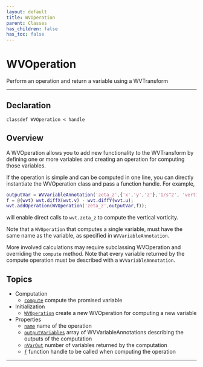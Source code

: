 ```yaml
---
layout: default
title: WVOperation
parent: Classes
has_children: false
has_toc: false
---
```


#  WVOperation

Perform an operation and return a variable using a WVTransform


---

## Declaration

<div class="language-matlab highlighter-rouge"><div class="highlight"><pre class="highlight"><code>classdef WVOperation < handle</code></pre></div></div>

## Overview
  
  A WVOperation allows you to add new functionality to the WVTransform by
  defining one or more variables and creating an operation for computing
  those variables.
  
  If the operation is simple and can be computed in one line, you can
  directly instantiate the WVOperation class and pass a function handle.
  For example,
  
  ```matlab
  outputVar = WVVariableAnnotation('zeta_z',{'x','y','z'},'1/s^2', 'vertical component of relative vorticity');
  f = @(wvt) wvt.diffX(wvt.v) - wvt.diffY(wvt.u);
  wvt.addOperation(WVOperation('zeta_z',outputVar,f));
  ```
  
  will enable direct calls to `wvt.zeta_z` to compute the vertical
  vorticity.
  
  Note that a `WVOperation` that computes a single variable, must have the
  same name as the variable, as specified in `WVVariableAnnotation`.
 
  More involved calculations may require subclassing WVOperation and
  overriding the `compute` method. Note that every variable returned by the
  compute operation must be described with a `WVVariableAnnotation`.
  
  


## Topics
+ Computation
  + [`compute`](/classes/wvoperation/compute.html) compute the promised variable
+ Initialization
  + [`WVOperation`](/classes/wvoperation/wvoperation.html) create a new WVOperation for computing a new variable
+ Properties
  + [`name`](/classes/wvoperation/name.html) name of the operation
  + [`outputVariables`](/classes/wvoperation/outputvariables.html) array of WVVariableAnnotations describing the outputs of the computation
  + [`nVarOut`](/classes/wvoperation/nvarout.html) number of variables returned by the computation
  + [`f`](/classes/wvoperation/f.html) function handle to be called when computing the operation


---